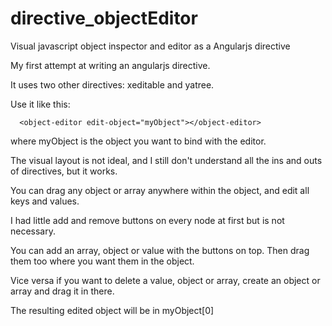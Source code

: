 directive_objectEditor
======================

Visual javascript object inspector and editor as a Angularjs directive

My first attempt at writing an angularjs directive.

It uses two other directives: xeditable and yatree. 

Use it like this:
  
      <object-editor edit-object="myObject"></object-editor>
      
where myObject is the object you want to bind with the editor.

The visual layout is not ideal, and I still don't understand all the ins and outs of directives, but it works.

You can drag any object or array anywhere within the object, and edit all keys and values.

I had little add and remove buttons on every node at first but is not necessary. 

You can add an array, object or value with the buttons on top. Then drag them too where you want them in the object.

Vice versa if you want to delete a value, object or array, create an object or array and drag it in there. 

The resulting edited object will be in myObject[0]



